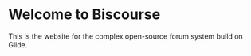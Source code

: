 Welcome to Biscourse
=================

This is the website for the complex open-source forum system build on Glide.
